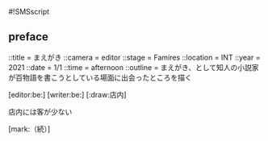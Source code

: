 #!SMSscript

## preface

::title = まえがき
::camera = editor
::stage = Famires
::location = INT
::year = 2021
::date = 1/1
::time = afternoon
::outline = まえがき、として知人の小説家が百物語を書こうとしている場面に出会ったところを描く

[editor:be:]
[writer:be:]
[:draw:店内]

店内には客が少ない

[mark:（続）]
